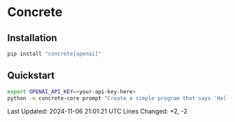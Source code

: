# Concrete

## Installation

```python
pip install "concrete[openai]"
```

## Quickstart

```bash
export OPENAI_API_KEY=<your-api-key-here>
python -m concrete-core prompt "Create a simple program that says 'Hello, World!'"
```

Last Updated: 2024-11-06 21:01:21 UTC
Lines Changed: +2, -2
